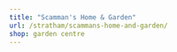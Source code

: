 ```yaml
---
title: "Scamman's Home & Garden"
url: /stratham/scammans-home-and-garden/
shop: garden centre
---
```

